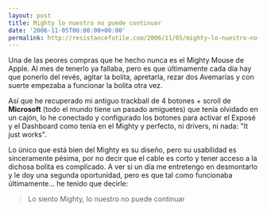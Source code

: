 ```yaml
---
layout: post
title: Mighty lo nuestro no puede continuar
date: '2006-11-05T00:00:00+00:00'
permalink: http://resistancefutile.com/2006/11/05/mighty-lo-nuestro-no-puede-continuar/
---
```

<img style="float:right; margin:0 0 10px 10px;" src="http://photos1.blogger.com/blogger2/4553/2422/320/original_mighty_mouse.jpg" border="0" alt="" />
Una de las peores compras que he hecho nunca es el Mighty Mouse de Apple. Al mes de tenerlo ya fallaba, pero es que últimamente cada día hay que ponerlo del revés, agitar la bolita, apretarla, rezar dos Avemarías y con suerte empezaba a funcionar la bolita otra vez.

Así que he recuperado mi antiguo trackball de 4 botones + scroll de <span style="font-weight:bold;">Microsoft</span> (todo el mundo tiene un pasado amiguetes) que tenía olvidado en un cajón, lo he conectado y configurado los botones para activar el Exposé y el Dashboard como tenía en el Mighty y perfecto, ni drivers, ni nada: "It just works". 

Lo único que está bien del Mighty es su diseño, pero su usabilidad es sinceramente pésima, por no decir que el cable es corto y tener acceso a la dichosa bolita es complicado. A ver si un día me entretengo en desmontarlo y le doy una segunda oportunidad, pero es que tal como funcionaba últimamente... he tenido que decirle:
<blockquote>Lo siento Mighty,
lo nuestro no puede continuar</blockquote>
